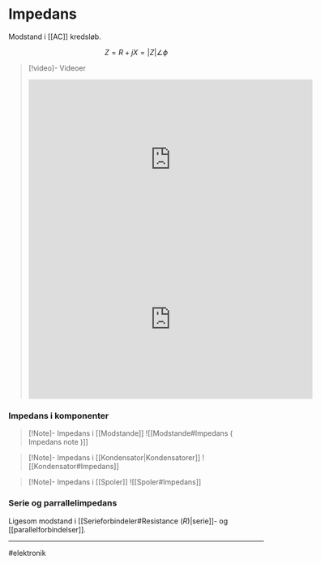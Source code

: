# Impedans
Modstand i [[AC]] kredsløb.

$$Z=R+jX = |Z|\angle \phi$$

>[!video]- Videoer
><iframe width="560" height="315" src="https://www.youtube.com/embed/8D9XPDNY3Mk" title="YouTube video player" frameborder="0" allow="accelerometer; autoplay; clipboard-write; encrypted-media; gyroscope; picture-in-picture" allowfullscreen></iframe>
><iframe width="560" height="315" src="https://www.youtube.com/embed/W2VwAL7-8-o" title="YouTube video player" frameborder="0" allow="accelerometer; autoplay; clipboard-write; encrypted-media; gyroscope; picture-in-picture" allowfullscreen></iframe>


### Impedans i komponenter

>[!Note]- Impedans i [[Modstande]]
>![[Modstande#Impedans ( Impedans note )]]

>[!Note]- Impedans i [[Kondensator|Kondensatorer]]
>![[Kondensator#Impedans]]

>[!Note]- Impedans i [[Spoler]]
>![[Spoler#Impedans]]


### Serie og parrallelimpedans
Ligesom modstand i [[Serieforbindeler#Resistance ($R$)|serie]]- og [[parallelforbindelser]].


---
#elektronik 